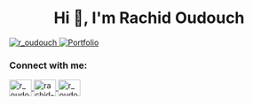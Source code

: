 <h1 align="center">Hi 👋, I'm Rachid Oudouch</h1>
<p align="left">
  <a href="https://twitter.com/r_oudouch" target="blank">
    <img src="https://img.shields.io/twitter/follow/r_oudouch?logo=twitter&style=for-the-badge" alt="r_oudouch" />
  </a>
  <a href="https://oudouch.vercel.app/" target="blank">
    <img src="https://img.shields.io/badge/Portfolio-Visit%20Now-blue?style=for-the-badge&logo=vercel" alt="Portfolio" />
  </a>
</p>

<h3 align="left">Connect with me:</h3>
<p align="left">
  <a href="https://twitter.com/r_oudouch" target="blank">
    <img align="center" src="https://raw.githubusercontent.com/rahuldkjain/github-profile-readme-generator/master/src/images/icons/Social/twitter.svg" alt="r_oudouch" height="30" width="40" />
  </a>
  <a href="https://linkedin.com/in/rachid-oudouch-95872125a" target="blank">
    <img align="center" src="https://raw.githubusercontent.com/rahuldkjain/github-profile-readme-generator/master/src/images/icons/Social/linked-in-alt.svg" alt="rachid-oudouch-95872125a" height="30" width="40" />
  </a>
  <a href="https://instagram.com/r_oudouch" target="blank">
    <img align="center" src="https://raw.githubusercontent.com/rahuldkjain/github-profile-readme-generator/master/src/images/icons/Social/instagram.svg" alt="r_oudouch" height="30" width="40" />
  </a>
</p>
